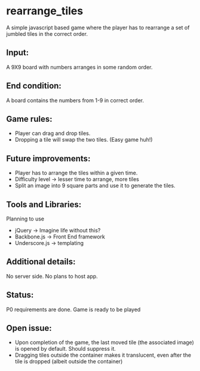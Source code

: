 rearrange_tiles
===============

A simple javascript based game where the player has to rearrange a set of jumbled tiles in the correct order.

Input:
------
A 9X9 board with numbers arranges in some random order. 

End condition:
--------------
A board contains the numbers from 1-9 in correct order.

Game rules:
-----------
- Player can drag and drop tiles.
- Dropping a tile will swap the two tiles. (Easy game huh!)

Future improvements:
--------------------
- Player has to arrange the tiles within a given time.
- Difficulty level -> lesser time to arrange, more tiles
- Split an image into 9 square parts and use it to generate the tiles.

Tools and Libraries:
--------------------
Planning to use 
- jQuery        ->  Imagine life without this?
- Backbone.js   ->  Front End framework
- Underscore.js ->  templating

Additional details:
-------------------
No server side.
No plans to host app.

Status:
-------
P0 requirements are done. Game is ready to be played

Open issue:
-----------
- Upon completion of the game, the last moved tile (the associated image) is opened by default. Should suppress it.
- Dragging tiles outside the container makes it translucent, even after the tile is dropped (albeit outside the container)
